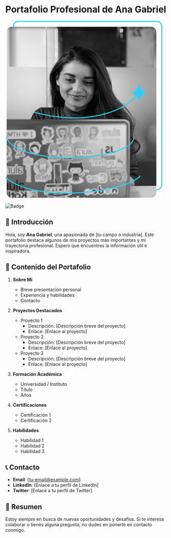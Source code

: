 # Portafolio Profesional de Ana Gabriel

![Logo Representativo](https://raw.githubusercontent.com/AJulio569/portafolio/refs/heads/main/Imagem.png)

![Badge](https://img.shields.io/badge/Status-Activo-brightgreen)

## 📌 Introducción

Hola, soy **Ana Gabriel**, una apasionada de [tu campo o industria]. Este portafolio destaca algunos de mis proyectos más importantes y mi trayectoria profesional. Espero que encuentres la información útil e inspiradora.

## 📁 Contenido del Portafolio

1. **Sobre Mí**
    - Breve presentación personal
    - Experiencia y habilidades
    - Contacto

2. **Proyectos Destacados**
    - Proyecto 1
        - Descripción: [Descripción breve del proyecto]
        - Enlace: [Enlace al proyecto]
    - Proyecto 2
        - Descripción: [Descripción breve del proyecto]
        - Enlace: [Enlace al proyecto]
    - Proyecto 3
        - Descripción: [Descripción breve del proyecto]
        - Enlace: [Enlace al proyecto]

3. **Formación Académica**
    - Universidad / Instituto
    - Título
    - Años

4. **Certificaciones**
    - Certificación 1
    - Certificación 2

5. **Habilidades**
    - Habilidad 1
    - Habilidad 2
    - Habilidad 3

## 📞 Contacto

- **Email**: [tu-email@example.com]
- **LinkedIn**: [Enlace a tu perfil de LinkedIn]
- **Twitter**: [Enlace a tu perfil de Twitter]

## 🚀 Resumen

Estoy siempre en busca de nuevas oportunidades y desafíos. Si te interesa colaborar o tienes alguna pregunta, no dudes en ponerte en contacto conmigo.
